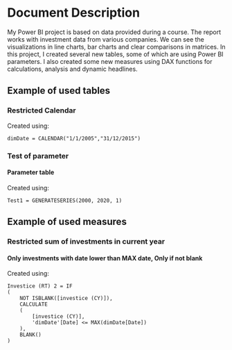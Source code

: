 # Document Description

My Power BI project is based on data provided during a course. The report works with investment data from various companies. We can see the visualizations in line charts, bar charts and clear comparisons in matrices. In this project, I created several new tables, some of which are using Power BI parameters. I also created some new measures using DAX functions for calculations, analysis and dynamic headlines.

## Example of used tables 

### Restricted Calendar

Created using:  
```DAX
dimDate = CALENDAR("1/1/2005","31/12/2015")
```

### Test of parameter
#### Parameter table

Created using:  
```DAX
Test1 = GENERATESERIES(2000, 2020, 1)
```


## Example of used measures

### Restricted sum of investments in current year
#### Only investments with date lower than MAX date, Only if not blank

Created using:  
```DAX
Investice (RT) 2 = IF
(
    NOT ISBLANK([investice (CY)]),
    CALCULATE
    (
        [investice (CY)],
        'dimDate'[Date] <= MAX(dimDate[Date])
    ),
    BLANK()
)
```
